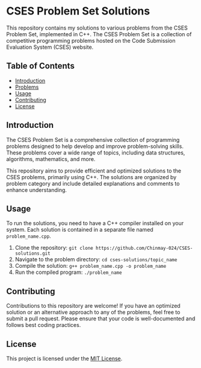 # CSES Problem Set Solutions

This repository contains my solutions to various problems from the CSES Problem Set, implemented in C++. The CSES Problem Set is a collection of competitive programming problems hosted on the Code Submission Evaluation System (CSES) website.

## Table of Contents

- [Introduction](#introduction)
- [Problems](#problems)
- [Usage](#usage)
- [Contributing](#contributing)
- [License](#license)

## Introduction

The CSES Problem Set is a comprehensive collection of programming problems designed to help develop and improve problem-solving skills. These problems cover a wide range of topics, including data structures, algorithms, mathematics, and more.

This repository aims to provide efficient and optimized solutions to the CSES problems, primarily using C++. The solutions are organized by problem category and include detailed explanations and comments to enhance understanding.

## Usage

To run the solutions, you need to have a C++ compiler installed on your system. Each solution is contained in a separate file named `problem_name.cpp`.

1. Clone the repository: `git clone https://github.com/Chinmay-024/CSES-solutions.git`
2. Navigate to the problem directory: `cd cses-solutions/topic_name`
3. Compile the solution: `g++ problem_name.cpp -o problem_name`
4. Run the compiled program: `./problem_name`

## Contributing

Contributions to this repository are welcome! If you have an optimized solution or an alternative approach to any of the problems, feel free to submit a pull request. Please ensure that your code is well-documented and follows best coding practices.

## License

This project is licensed under the [MIT License](LICENSE).
